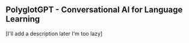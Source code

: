 ## PolyglotGPT - Conversational AI for Language Learning
[I'll add a description later I'm too lazy]

